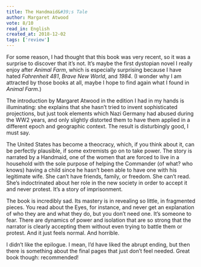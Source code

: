 ```yaml
---
title: The Handmaid&#39;s Tale
author: Margaret Atwood
vote: 8/10
read_in: English
created_at: 2018-12-02
tags: ['review']
---
```


For some reason, I had thought that this book was very recent, so it was a surprise to discover that it’s not. It’s maybe the first dystopian novel I really enjoy after _Animal Farm_, which is especially surprising because I have hated _Fahrenheit 481_, _Brave New World_, and _1984_. (I wonder why I am attracted by those books at all, maybe I hope to find again what I found in _Animal Farm_.)

The introduction by Margaret Atwood in the edition I had in my hands is illuminating: she explains that she hasn’t tried to invent sophisticated projections, but just took elements which Nazi Germany had abused during the WW2 years, and only slightly distorted them to have them applied in a different epoch and geographic context. The result is disturbingly good, I must say.

The United States has become a theocracy, which, if you think about it, can be perfectly plausible, if some extremists go on to take power. The story is narrated by a Handmaid, one of the women that are forced to live in a household with the sole purpose of helping the Commander (of what? who knows) having a child since he hasn’t been able to have one with his legitimate wife. She can’t have friends, family, or freedom. She can’t read. She’s indoctrinated about her role in the new society in order to accept it and never protest. It’s a story of imprisonment.

The book is incredibly sad. Its mastery is in revealing so little, in fragmented pieces. You read about the Eyes, for instance, and never get an explanation of who they are and what they do, but you don’t need one. It’s someone to fear. There are dynamics of power and isolation that are so strong that the narrator is clearly accepting them without even trying to battle them or protest. And it just feels normal. And horrible.

I didn’t like the epilogue. I mean, I’d have liked the abrupt ending, but then there is something about the final pages that just don’t feel needed. Great book though: recommended!
